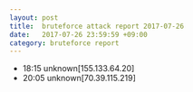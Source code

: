 ```yaml
---
layout: post
title:  bruteforce attack report 2017-07-26
date:   2017-07-26 23:59:59 +09:00
category: bruteforce report
---
```


* 18:15 unknown[155.133.64.20]
* 20:05 unknown[70.39.115.219]
